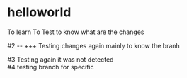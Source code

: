 

# helloworld
To learn 
To Test
to know what are the changes 

#2  -- +++ 
Testing changes again mainly to know the branh

#3 Testing again 
 it was not detected  
#4 testing branch for specific 
